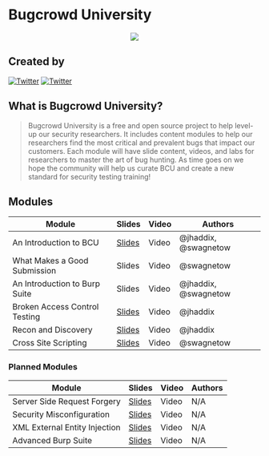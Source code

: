 # Bugcrowd University

<p align="center">
<img src="https://github.com/bugcrowd/bugcrowd_university/blob/master/images/logo.jpg">
</p>
 
## Created by
[![Twitter](https://img.shields.io/badge/twitter-@jhaddix-blue.svg)](https://twitter.com/jhaddix)
[![Twitter](https://img.shields.io/badge/twitter-@swagnetow-blue.svg)](https://twitter.com/swagnetow)

## What is Bugcrowd University?
> Bugcrowd University is a free and open source project to help level-up our security researchers. It includes content modules to help our researchers find the most critical and prevalent bugs that impact our customers. Each module will have slide content, videos, and labs for researchers to master the art of bug hunting. As time goes on we hope the community will help us curate BCU and create a new standard for security testing training!

## Modules

|Module|Slides|Video|Authors|
|------|--------|-----------|---------|
|An Introduction to BCU|[Slides](https://github.com/bugcrowd/bugcrowd_university/blob/master/Introduction/BCU%20Introduction.pdf)|Video|@jhaddix, @swagnetow||
|What Makes a Good Submission|Slides|Video|@swagnetow||
|An Introduction to Burp Suite|Slides|Video|@jhaddix, @swagnetow||
|Broken Access Control Testing|[Slides](https://github.com/bugcrowd/bugcrowd_university/blob/master/access_control_testing/Authorization%20and%20Access.pdf)|Video|@jhaddix||
|Recon and Discovery|[Slides]()|Video|@jhaddix||
|Cross Site Scripting|[Slides]()|Video|@swagnetow||

### Planned Modules

|Module|Slides|Video|Authors|
|------|--------|-----------|---------|
|Server Side Request Forgery|[Slides]()|Video|N/A||
|Security Misconfiguration|[Slides]()|Video|N/A||
|XML External Entity Injection|[Slides]()|Video|N/A||
|Advanced Burp Suite|[Slides]()|Video|N/A||
